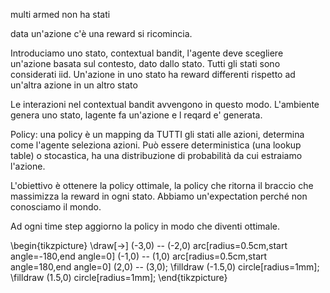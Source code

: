 multi armed non ha stati

data un'azione c'è una reward si ricomincia.

Introduciamo uno stato, contextual bandit, l'agente deve scegliere un'azione basata sul contesto, dato dallo stato.
Tutti gli stati sono considerati iid.
Un'azione in uno stato ha reward differenti rispetto ad un'altra azione in un altro stato

Le interazioni nel contextual bandit avvengono in questo modo.
L'ambiente genera uno stato, lagente fa un'azione e l reqard e' generata.

Policy: una policy è un mapping da TUTTI gli stati alle azioni, determina come l'agente seleziona azioni. Può essere deterministica (una lookup table) o stocastica, ha una distribuzione di probabilità da cui estraiamo l'azione.

L'obiettivo è ottenere la policy ottimale, la policy che ritorna il braccio che massimizza la reward in ogni stato.
Abbiamo un'expectation perché non conosciamo il mondo.

Ad ogni time step aggiorno la policy in modo che diventi ottimale.

\begin{tikzpicture}
\draw[->] (-3,0) -- (-2,0) arc[radius=0.5cm,start angle=-180,end angle=0] (-1,0) -- (1,0) arc[radius=0.5cm,start angle=180,end angle=0] (2,0) -- (3,0);
\filldraw (-1.5,0) circle[radius=1mm];
\filldraw (1.5,0) circle[radius=1mm];
\end{tikzpicture}
